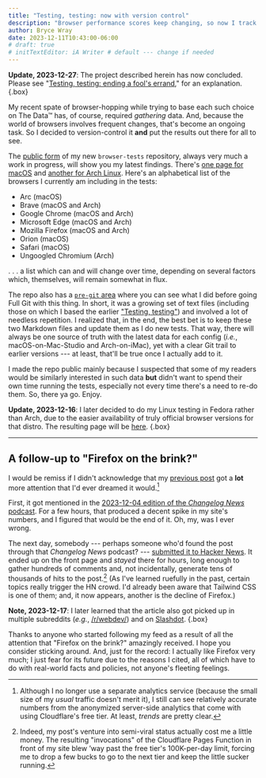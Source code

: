 ```yaml
---
title: "Testing, testing: now with version control"
description: "Browser performance scores keep changing, so now I track them in Git."
author: Bryce Wray
date: 2023-12-11T10:43:00-06:00
# draft: true
# initTextEditor: iA Writer # default --- change if needed
---
```


**Update, 2023-12-27**: The project described herein has now concluded. Please see "[Testing, testing: ending a fool's errand](/posts/2023/12/testing-testing-ending-fools-errand/)," for an explanation.
{.box}

My recent spate of browser-hopping while trying to base each such choice on The Data™ has, of course, required *gathering* data. And, because the world of browsers involves frequent changes, that's become an ongoing task. So I decided to version-control it **and** put the results out there for all to see.

<!--more-->

The [public form](https://github.com/brycewray/browser-tests) of my new `browser-tests` repository, always very much a work in progress, will show you my latest findings. There's [one page for macOS](https://github.com/brycewray/browser-tests/blob/main/macos-2023-mac-studio.md) and [another for Arch Linux](https://github.com/brycewray/browser-tests/blob/main/arch-linux-2017-imac.md). Here's an alphabetical list of the browsers I currently am including in the tests:

- Arc (macOS)
- Brave (macOS and Arch)
- Google Chrome (macOS and Arch)
- Microsoft Edge (macOS and Arch)
- Mozilla Firefox (macOS and Arch)
- Orion (macOS)
- Safari (macOS)
- Ungoogled Chromium (Arch)

. . . a list which can and will change over time, depending on several factors which, themselves, will remain somewhat in flux.

The repo also has a [`pre-git`  area](https://github.com/brycewray/browser-tests/tree/main/pre-git) where you can see what I did before going Full Git with this thing. In short, it was a growing set of text files (including those on which I based the earlier ["Testing, testing"](/posts/2023/10/testing-testing/)) and involved a lot of needless repetition. I realized that, in the end, the best bet is to keep these two Markdown files and update them as I do new tests. That way, there will always be one source of truth with the latest data for each config (*i.e.*, macOS-on-Mac-Studio and Arch-on-iMac), yet with a clear Git trail to earlier versions --- at least, that'll be true once I actually add to it.

I made the repo public mainly because I suspected that some of my readers would be similarly interested in such data **but** didn't want to spend their own time running the tests, especially not every time there's a need to re-do them. So, there ya go. Enjoy.

**Update, 2023-12-16**: I later decided to do my Linux testing in Fedora rather than Arch, due to the easier availability of truly official browser versions for that distro. The resulting page will be [here](https://github.com/brycewray/browser-tests/blob/main/fedora-linux-2017-imac.md).
{.box}

----

## A follow-up to "Firefox on the brink?"

I would be remiss if I didn't acknowledge that my [previous post](/posts/2023/11/firefox-brink/) got a **lot** more attention that I'd ever dreamed it would.[^numbers]

[^numbers]: Although I no longer use a separate analytics service (because the small size of my *usual* traffic doesn't merit it), I still can see relatively accurate numbers from the anonymized server-side analytics that come with using Cloudflare's free tier. At least, *trends* are pretty clear.

First, it got mentioned in the [2023-12-04 edition of the *Changelog News* podcast](https://changelog.com/news/73). For a few hours, that produced a decent spike in my site's numbers, and I figured that would be the end of it. Oh, my, was I ever wrong.

The next day, somebody --- perhaps someone who'd found the post through that *Changelog News* podcast? --- [submitted it to Hacker News](https://news.ycombinator.com/item?id=38531104). It ended up on the front page and *stayed* there for hours, long enough to gather hundreds of comments and, not incidentally, generate tens of thousands of hits to the post.[^CW] (As I've learned ruefully in the past, certain topics really trigger the HN crowd. I'd already been aware that Tailwind CSS is one of them; and, it now appears, another is the decline of Firefox.)

[^CW]: Indeed, my post's venture into semi-viral status actually cost me a little money. The resulting "invocations" of the Cloudflare Pages Function in front of my site blew ’way past the free tier's 100K-per-day limit, forcing me to drop a few bucks to go to the next tier and keep the little sucker running.

**Note, 2023-12-17**: I later learned that the article also got picked up in multiple subreddits (*e.g.*, [/r/webdev/](https://www.reddit.com/r/webdev/comments/18c5zue/firefox_on_the_brink/)) and on [Slashdot](https://news.slashdot.org/story/23/12/05/0745251/firefox-on-the-brink).
{.box}

Thanks to anyone who started following my feed as a result of all the attention that "Firefox on the brink?" amazingly received. I hope you consider sticking around. And, just for the record: I actually like Firefox very much; I just fear for its future due to the reasons I cited, all of which have to do with real-world facts and policies, not anyone's fleeting feelings.
